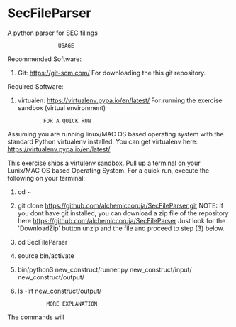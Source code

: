 # SecFileParser
A python parser for SEC filings

                    USAGE

Recommended Software:
1) Git: https://git-scm.com/
        For downloading the this git repository.

Required Software:
1) virtualen: https://virtualenv.pypa.io/en/latest/
              For running the exercise sandbox (virtual environment)
                    
               FOR A QUICK RUN

Assuming you are running linux/MAC OS based operating system with
the standard Python virtualenv installed. You can get virtualenv here:
https://virtualenv.pypa.io/en/latest/

This exercise ships a virtulenv sandbox.  Pull up a terminal on
your Lunix/MAC OS based Operating System.
For a quick run, execute the following on your terminal:


1) cd ~
2) git clone https://github.com/alchemiccoruja/SecFileParser.git
   NOTE: If you dont have git installed, you can
   download a zip file of the repository
   here https://github.com/alchemiccoruja/SecFileParser
   Just look for  the 'DownloadZip' button
   unzip and the file and proceed to step (3) below.
3) cd SecFileParser
4) source bin/activate
5) bin/python3 new_construct/runner.py  new_construct/input/ new_construct/output/
6) ls -lrt new_construct/output/

                MORE EXPLANATION
The commands will 